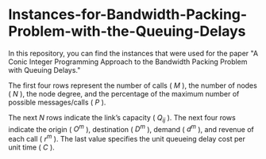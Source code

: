 # Instances-for-Bandwidth-Packing-Problem-with-the-Queuing-Delays

In this repository, you can find the instances that were used for the paper "A Conic Integer Programming Approach to the Bandwidth Packing Problem with Queuing Delays."

The first four rows represent the number of calls ( $M$ ), the number of nodes ( $N$ ), the node degree, and the percentage of the maximum number of possible messages/calls ( $P$ ). 

The next $N$ rows indicate the link’s capacity ( $Q_{ij}$ ). The next four rows indicate the origin ( $O^m$ ), destination ( $D^m$ ), demand ( $d^m$ ), and revenue of each call ( $r^m$ ). The last value specifies the unit queueing delay cost per unit time ( $C$ ).

